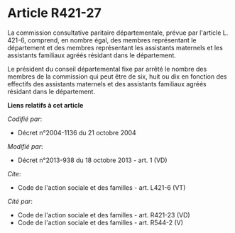 # Article R421-27

La commission consultative paritaire départementale, prévue par l'article L. 421-6, comprend, en nombre égal, des membres
représentant le département et des membres représentant les assistants maternels et les assistants familiaux agréés résidant
dans le département. 

Le président du conseil départemental fixe par arrêté le nombre des membres de la commission qui peut être de six, huit ou
dix en fonction des effectifs des assistants maternels et des assistants familiaux agréés résidant dans le département.

**Liens relatifs à cet article**

_Codifié par_:

  - Décret n°2004-1136 du 21 octobre 2004

_Modifié par_:

  - Décret n°2013-938 du 18 octobre 2013 - art. 1 (VD)

_Cite_:

  - Code de l'action sociale et des familles - art. L421-6 (VT)

_Cité par_:

  - Code de l'action sociale et des familles - art. R421-23 (VD)
  - Code de l'action sociale et des familles - art. R544-2 (V)
